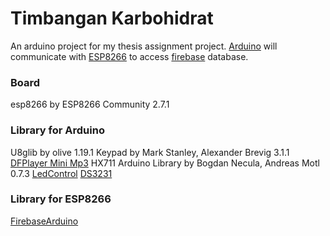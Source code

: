 # Timbangan Karbohidrat
 An arduino project for my thesis assignment project.
 [Arduino](https://github.com/nokatotedo/timbangan-karbohidrat/blob/main/TimbanganKarbohidrat.ino) will communicate with [ESP8266](https://github.com/nokatotedo/timbangan-karbohidrat/blob/main/DatabaseKarbohidrat.ino) to access [firebase](https://console.firebase.google.com/u/0/) database.
 
 ### Board
 esp8266 by ESP8266 Community 2.7.1
 
 ### Library for Arduino
 U8glib by olive 1.19.1
 Keypad by Mark Stanley, Alexander Brevig 3.1.1
 [DFPlayer Mini Mp3](https://wiki.dfrobot.com/DFPlayer_Mini_SKU_DFR0299)
 HX711 Arduino Library by Bogdan Necula, Andreas Motl 0.7.3
 [LedControl](https://github.com/wayoda/LedControl/releases)
 [DS3231](http://www.rinkydinkelectronics.com/library.php?id=73)
 
 ### Library for ESP8266
 [FirebaseArduino](https://codeload.github.com/FirebaseExtended/firebase-arduino/zip/refs/heads/master)
